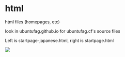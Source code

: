 html
====

html files (homepages, etc)

look in ubuntufag.github.io for ubuntufag.cf's source files

Left is startpage-japanese.html, right is startpage.html

<img src="http://a.pomf.se/vrjrtb.png">
